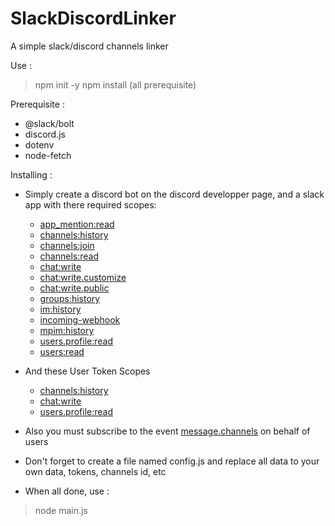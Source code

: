 # SlackDiscordLinker
A simple slack/discord channels linker

Use :
> npm init -y
> npm install (all prerequisite)

Prerequisite :
- @slack/bolt
- discord.js
- dotenv
- node-fetch

Installing :
- Simply create a discord bot on the discord developper page, and a slack app with there required scopes:
  * [app_mention:read](https://api.slack.com/scopes/app_mentions:read)
  * [channels:history](https://api.slack.com/scopes/channels:history)
  * [channels:join](https://api.slack.com/scopes/channels:join)
  * [channels:read](https://api.slack.com/scopes/channels:read)
  * [chat:write](https://api.slack.com/scopes/chat:write)
  * [chat:write.customize](https://api.slack.com/scopes/chat:write.customize)
  * [chat:write.public](https://api.slack.com/scopes/chat:write.public)
  * [groups:history](https://api.slack.com/scopes/groups:history)
  * [im:history](https://api.slack.com/scopes/im:history)
  * [incoming-webhook](https://api.slack.com/scopes/incoming-webhook)
  * [mpim:history](https://api.slack.com/scopes/mpim:history)
  * [users.profile:read](https://api.slack.com/scopes/users.profile:read)
  * [users:read](https://api.slack.com/scopes/users:read)
  
- And these User Token Scopes
  * [channels:history](https://api.slack.com/scopes/channels:history)
  * [chat:write](https://api.slack.com/scopes/chat:write)
  * [users.profile:read](https://api.slack.com/scopes/users.profile:read)
 
- Also you must subscribe to the event [message.channels](https://api.slack.com/events/message.channels) on behalf of users

- Don't forget to create a file named config.js and replace all data to your own data, tokens, channels id, etc

- When all done, use :
> node main.js
